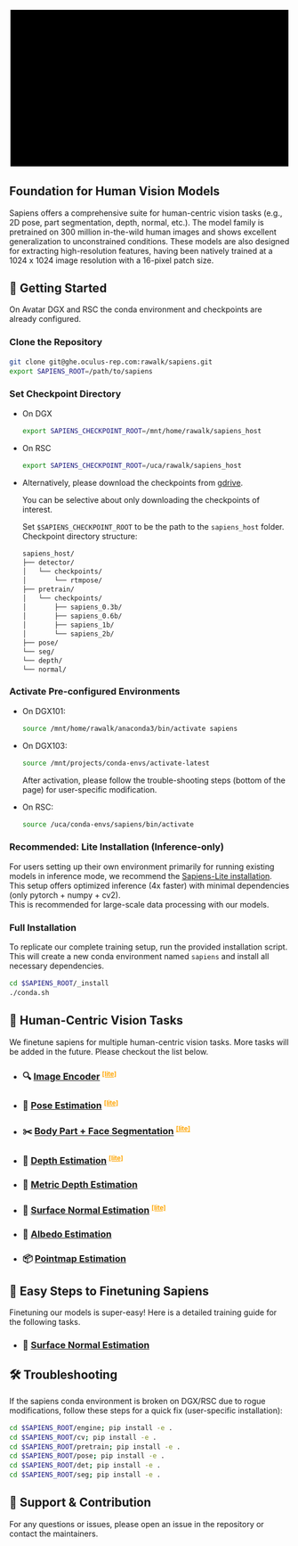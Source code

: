 <p align="center">
  <img src="./assets/sapiens_animation.gif" alt="Sapiens" title="Sapiens" width="500"/>
</p>


## Foundation for Human Vision Models
Sapiens offers a comprehensive suite for human-centric vision tasks (e.g., 2D pose, part segmentation, depth, normal, etc.). The model family is pretrained on 300 million in-the-wild human images and shows excellent generalization to unconstrained conditions. These models are also designed for extracting high-resolution features, having been natively trained at a 1024 x 1024 image resolution with a 16-pixel patch size.

## 🚀 Getting Started
On Avatar DGX and RSC the conda environment and checkpoints are already configured.

### Clone the Repository
   ```bash
   git clone git@ghe.oculus-rep.com:rawalk/sapiens.git
   export SAPIENS_ROOT=/path/to/sapiens
   ```

### Set Checkpoint Directory
   -  On DGX
      ```bash
      export SAPIENS_CHECKPOINT_ROOT=/mnt/home/rawalk/sapiens_host
      ```

   -  On RSC
      ```bash
      export SAPIENS_CHECKPOINT_ROOT=/uca/rawalk/sapiens_host
      ```

   - Alternatively, please download the checkpoints from [gdrive](https://drive.google.com/drive/folders/1dAlQ0CLEYbFdGwcDJEaF-g-YHGHCIHqi?usp=drive_link).

      You can be selective about only downloading the checkpoints of interest.

      Set `$SAPIENS_CHECKPOINT_ROOT` to be the path to the `sapiens_host` folder. Checkpoint directory structure:
      ```plaintext
      sapiens_host/
      ├── detector/
      │   └── checkpoints/
      │       └── rtmpose/
      ├── pretrain/
      │   └── checkpoints/
      │       ├── sapiens_0.3b/
      │       ├── sapiens_0.6b/
      │       ├── sapiens_1b/
      │       └── sapiens_2b/
      ├── pose/
      └── seg/
      └── depth/
      └── normal/
      ```

### Activate Pre-configured Environments

   - On DGX101:
      ```bash
      source /mnt/home/rawalk/anaconda3/bin/activate sapiens
      ```

   - On DGX103:
      ```bash
      source /mnt/projects/conda-envs/activate-latest
      ```
      After activation, please follow the trouble-shooting steps (bottom of the page) for user-specific modification.

   - On RSC:
      ```bash
      source /uca/conda-envs/sapiens/bin/activate
      ```

### Recommended: Lite Installation (Inference-only)
   For users setting up their own environment primarily for running existing models in inference mode, we recommend the [Sapiens-Lite installation](lite/README.md).\
   This setup offers optimized inference (4x faster) with minimal dependencies (only pytorch + numpy + cv2). \
   This is recommended for large-scale data processing with our models.

### Full Installation
   To replicate our complete training setup, run the provided installation script. \
   This will create a new conda environment named `sapiens` and install all necessary dependencies.

   ```bash
   cd $SAPIENS_ROOT/_install
   ./conda.sh
   ```

## 🌟 Human-Centric Vision Tasks
We finetune sapiens for multiple human-centric vision tasks. More tasks will be added in the future.
Please checkout the list below.

- ###  🔍 [Image Encoder](docs/PRETRAIN_README.md) <sup><small><a href="lite/docs/PRETRAIN_README.md" style="color: #FFA500;">[lite]</a></small></sup>
- ### 👤 [Pose Estimation](docs/POSE_README.md) <sup><small><a href="lite/docs/POSE_README.md" style="color: #FFA500;">[lite]</a></small></sup>
- ### ✂️ [Body Part + Face Segmentation](docs/SEG_README.md) <sup><small><a href="lite/docs/SEG_README.md" style="color: #FFA500;">[lite]</a></small></sup>
- ### 🔭 [Depth Estimation](docs/DEPTH_README.md) <sup><small><a href="lite/docs/DEPTH_README.md" style="color: #FFA500;">[lite]</a></small></sup>
- ###  📏 [Metric Depth Estimation](docs/METRIC_DEPTH_README.md)
- ### 📐 [Surface Normal Estimation](docs/NORMAL_README.md) <sup><small><a href="lite/docs/NORMAL_README.md" style="color: #FFA500;">[lite]</a></small></sup>
- ###  🎨 [Albedo Estimation](docs/ALBEDO_README.md)
<!-- ### 🎭 [Face Albedo Estimation](docs/FACE_ALBEDO_README.md) -->
<!-- ### ☀️  [Environment Lighting Estimation](docs/HDRI_README.md) -->
- ### 📦 [Pointmap Estimation](docs/POINTMAP_README.md)

## 🎯 Easy Steps to Finetuning Sapiens
Finetuning our models is super-easy! Here is a detailed training guide for the following tasks.
- ### 📐 [Surface Normal Estimation](docs/finetune/NORMAL_README.md)


## 🛠️ Troubleshooting
  If the sapiens conda environment is broken on DGX/RSC due to rogue modifications, follow these steps for a quick fix (user-specific installation):
  ```bash
  cd $SAPIENS_ROOT/engine; pip install -e .
  cd $SAPIENS_ROOT/cv; pip install -e .
  cd $SAPIENS_ROOT/pretrain; pip install -e .
  cd $SAPIENS_ROOT/pose; pip install -e .
  cd $SAPIENS_ROOT/det; pip install -e .
  cd $SAPIENS_ROOT/seg; pip install -e .
  ```

## 🤝 Support & Contribution
For any questions or issues, please open an issue in the repository or contact the maintainers.
